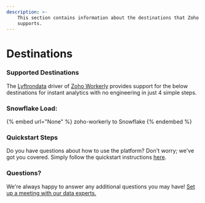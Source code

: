 ```yaml
---
description: >-
    This section contains information about the destinations that Zoho Workerly
    supports.
---
```


# Destinations

### Supported Destinations

The [Lyftrondata](https://www.lyftrondata.com/) driver of [Zoho Workerly](None) provides support for the below destinations for instant analytics with no engineering in just 4 simple steps.

### Snowflake Load:

{% embed url="None" %}
zoho-workerly to Snowflake
{% endembed %}

### Quickstart Steps

Do you have questions about how to use the platform? Don't worry; we've got you covered. Simply follow the quickstart instructions [here](README.md).

### Questions? <a href="#questions" id="questions"></a>

We're always happy to answer any additional questions you may have! [Set up a meeting with our data experts.](https://www.lyftrondata.com/book-a-meeting/)

